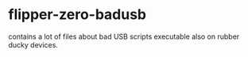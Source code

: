 # flipper-zero-badusb
contains a lot of files about bad USB scripts executable also on rubber ducky devices.
